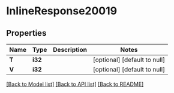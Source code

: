 # InlineResponse20019

## Properties
Name | Type | Description | Notes
------------ | ------------- | ------------- | -------------
**T** | **i32** |  | [optional] [default to null]
**V** | **i32** |  | [optional] [default to null]

[[Back to Model list]](../README.md#documentation-for-models) [[Back to API list]](../README.md#documentation-for-api-endpoints) [[Back to README]](../README.md)


